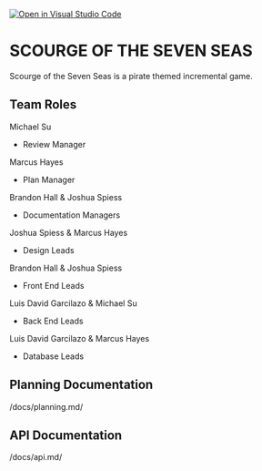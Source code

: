 [![Open in Visual Studio Code](https://classroom.github.com/assets/open-in-vscode-f059dc9a6f8d3a56e377f745f24479a46679e63a5d9fe6f495e02850cd0d8118.svg)](https://classroom.github.com/online_ide?assignment_repo_id=6362784&assignment_repo_type=AssignmentRepo)

# SCOURGE OF THE SEVEN SEAS

Scourge of the Seven Seas is a pirate themed incremental game. 



## Team Roles

Michael Su
- Review Manager

Marcus Hayes
- Plan Manager

Brandon Hall & Joshua Spiess
- Documentation Managers 

Joshua Spiess & Marcus Hayes
- Design Leads

Brandon Hall & Joshua Spiess
- Front End Leads

Luis David Garcilazo & Michael Su
- Back End Leads

Luis David Garcilazo & Marcus Hayes
- Database Leads



## Planning Documentation

/docs/planning.md/

## API Documentation

/docs/api.md/

